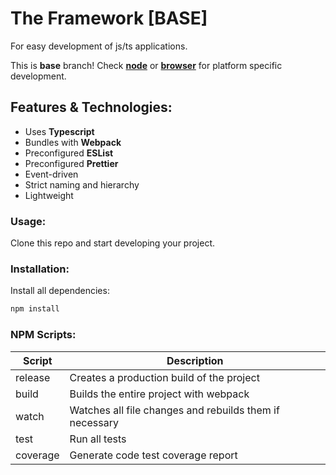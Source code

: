 # The Framework [BASE]
For easy development of js/ts applications.

This is **base** branch! Check [**node**](https://github.com/Azarattum/TheFramework/tree/node) or [**browser**](https://github.com/Azarattum/TheFramework/tree/browser) for platform specific development.

## Features & Technologies:
  - Uses **Typescript**
  - Bundles with **Webpack**
  - Preconfigured **ESList**
  - Preconfigured **Prettier**
  - Event-driven
  - Strict naming and hierarchy
  - Lightweight

### Usage:
Clone this repo and start developing your project.

### Installation: 
Install all dependencies:
```sh
npm install
```

### NPM Scripts:
| Script   | Description                                             |
| -------- | ------------------------------------------------------- |
| release  | Creates a production build of the project               |
| build    | Builds the entire project with webpack                  |
| watch    | Watches all file changes and rebuilds them if necessary |
| test     | Run all tests                                           |
| coverage | Generate code test coverage report                      |
